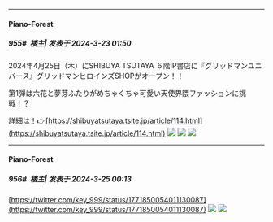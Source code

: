 ﻿
*****

####  Piano-Forest  
##### 955#         楼主| 发表于 2024-3-23 01:50

2024年4月25日（木）にSHIBUYA TSUTAYA ６階IP書店に『グリッドマンユニバース』グリッドマンヒロインズSHOPがオープン！！

第1弾は六花と夢芽ふたりがめちゃくちゃ可愛い天使界隈ファッションに挑戦！？

詳細は！👉[https://shibuyatsutaya.tsite.jp/article/114.html](https://shibuyatsutaya.tsite.jp/article/114.html)
<img src="https://p.sda1.dev/16/c315e06bd71ce3fe5b45ac174e779e29/20240323_014841.jpg" referrerpolicy="no-referrer">
<img src="https://p.sda1.dev/16/e65fdda1aa7a101e9fa2f85afcdac1e2/img_20240312112719_002.png" referrerpolicy="no-referrer">
<img src="https://p.sda1.dev/16/df05d067ffbb002b4997a2eb960a0bb4/img_20240312112719_003.png" referrerpolicy="no-referrer">


*****

####  Piano-Forest  
##### 956#         楼主| 发表于 2024-3-25 00:13

[https://twitter.com/key_999/status/1771850054011130087](https://twitter.com/key_999/status/1771850054011130087)
<img src="https://p.sda1.dev/16/8a89a98ef4cc1c0bb76bcd3e5034b7a3/20240324_190057.jpg" referrerpolicy="no-referrer">
<img src="https://p.sda1.dev/16/78eadb7c13da7252f24717d470a0a322/20240324_190101.jpg" referrerpolicy="no-referrer">

